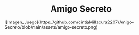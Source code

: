 <h1 align="center"> Amigo Secreto </h1>
![Imagen_Juego](https://github.com/cintiaMillacura2207/Amigo-Secreto/blob/main/assets/amigo-secreto.png)
